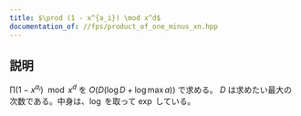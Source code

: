 ```yaml
---
title: $\prod (1 - x^{a_i}) \mod x^d$
documentation_of: //fps/product_of_one_minus_xn.hpp
---
```


## 説明

$\prod (1 - x^{a_i}) \mod x^d$ を $O(D(\log D + \log \max a))$ で求める。 $D$ は求めたい最大の次数である。中身は、$\log$ を取って $\exp$ している。